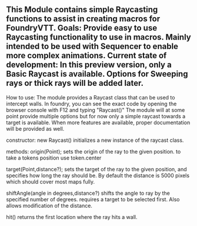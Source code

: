 This Module contains simple Raycasting functions to assist in creating macros for FoundryVTT.
Goals: Provide easy to use Raycasting functionality to use in macros. Mainly intended to be used with Sequencer to enable more complex animations.
Current state of development: In this preview version, only a Basic Raycast is available. Options for Sweeping rays or thick rays will be added later.
---------------------------------------------------------------------------------------------------------------------------------------------------
How to use:
The module provides a Raycast class that can be used to intercept walls. In foundry, you can see the exact code by opening the browser console with F12 and typing "Raycast()"
The module will at some point provide multiple options but for now only a simple raycast towards a target is available.
When more features are available, proper documentation will be provided as well.

constructor:
new Raycast()
initializes a new instance of the raycast class.

methods:
origin(Point);
sets the origin of the ray to the given position. to take a tokens position use token.center

target(Point,distance?);
sets the target of the ray to the given position, and specifies how long the ray should be. By default the distance is 5000 pixels which should cover most maps fully.

shiftAngle(angle in degrees,distance?)
shifts the angle to ray by the specified number of degrees. requires a target to be selected first. Also allows modification of the distance.

hit()
returns the first location where the ray hits a wall.
